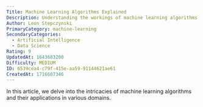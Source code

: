 ```yaml
---
Title: Machine Learning Algorithms Explained
Description: Understanding the workings of machine learning algorithms
Author: Leon Stepczynski
PrimaryCategory: machine-learning
SecondaryCategories:
  - Artificial Intelligence
  - Data Science
Rating: 9
UpdatedAt: 1643683200
Difficulty: MEDIUM
ID: 6539cea4-c79f-415e-aa59-91144621ae61
CreatedAt: 1716607346
---
```

In this article, we delve into the intricacies of machine learning algorithms and their applications in various domains.
